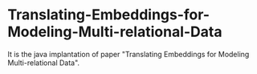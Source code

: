 # Translating-Embeddings-for-Modeling-Multi-relational-Data
It is the java implantation of paper "Translating Embeddings for Modeling Multi-relational Data".

